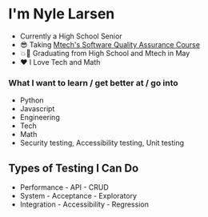 # **I'm Nyle Larsen**

- Currently a High School Senior
- :sunglasses: Taking [Mtech's Software Quality Assurance Course](https://mtec.edu/programs/software-quality-assurance/)
- :boom::tada: Graduating from High School and Mtech in May
- :heart: I Love Tech and Math

### What I want to learn / get better at / go into
- Python
- Javascript
- Engineering
- Tech
- Math
- Security testing, Accessibility testing, Unit testing

## Types of Testing I Can Do
- Performance - API - CRUD
- System - Acceptance - Exploratory
- Integration - Accessibility - Regression
<!---
iszsp/iszsp is a ✨ special ✨ repository because its `README.md` (this file) appears on your GitHub profile.
You can click the Preview link to take a look at your changes.
--->
